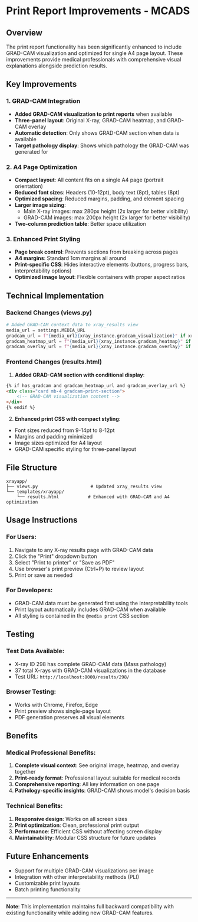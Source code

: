# Print Report Improvements - MCADS

## Overview
The print report functionality has been significantly enhanced to include GRAD-CAM visualization and optimized for single A4 page layout. These improvements provide medical professionals with comprehensive visual explanations alongside prediction results.

## Key Improvements

### 1. GRAD-CAM Integration
- **Added GRAD-CAM visualization to print reports** when available
- **Three-panel layout**: Original X-ray, GRAD-CAM heatmap, and GRAD-CAM overlay
- **Automatic detection**: Only shows GRAD-CAM section when data is available
- **Target pathology display**: Shows which pathology the GRAD-CAM was generated for

### 2. A4 Page Optimization
- **Compact layout**: All content fits on a single A4 page (portrait orientation)
- **Reduced font sizes**: Headers (10-12pt), body text (8pt), tables (8pt)
- **Optimized spacing**: Reduced margins, padding, and element spacing
- **Larger image sizing**: 
  - Main X-ray images: max 280px height (2x larger for better visibility)
  - GRAD-CAM images: max 200px height (2x larger for better visibility)
- **Two-column prediction table**: Better space utilization

### 3. Enhanced Print Styling
- **Page break control**: Prevents sections from breaking across pages
- **A4 margins**: Standard 1cm margins all around
- **Print-specific CSS**: Hides interactive elements (buttons, progress bars, interpretability options)
- **Optimized image layout**: Flexible containers with proper aspect ratios

## Technical Implementation

### Backend Changes (views.py)
```python
# Added GRAD-CAM context data to xray_results view
media_url = settings.MEDIA_URL
gradcam_url = f"{media_url}{xray_instance.gradcam_visualization}" if xray_instance.has_gradcam and xray_instance.gradcam_visualization else None
gradcam_heatmap_url = f"{media_url}{xray_instance.gradcam_heatmap}" if xray_instance.has_gradcam and xray_instance.gradcam_heatmap else None
gradcam_overlay_url = f"{media_url}{xray_instance.gradcam_overlay}" if xray_instance.has_gradcam and xray_instance.gradcam_overlay else None
```

### Frontend Changes (results.html)
1. **Added GRAD-CAM section with conditional display**:
```html
{% if has_gradcam and gradcam_heatmap_url and gradcam_overlay_url %}
<div class="card mb-4 gradcam-print-section">
    <!-- GRAD-CAM visualization content -->
</div>
{% endif %}
```

2. **Enhanced print CSS with compact styling**:
- Font sizes reduced from 9-14pt to 8-12pt
- Margins and padding minimized
- Image sizes optimized for A4 layout
- GRAD-CAM specific styling for three-panel layout

## File Structure
```
xrayapp/
├── views.py                    # Updated xray_results view
└── templates/xrayapp/
    └── results.html           # Enhanced with GRAD-CAM and A4 optimization
```

## Usage Instructions

### For Users:
1. Navigate to any X-ray results page with GRAD-CAM data
2. Click the "Print" dropdown button
3. Select "Print to printer" or "Save as PDF"
4. Use browser's print preview (Ctrl+P) to review layout
5. Print or save as needed

### For Developers:
- GRAD-CAM data must be generated first using the interpretability tools
- Print layout automatically includes GRAD-CAM when available
- All styling is contained in the `@media print` CSS section

## Testing

### Test Data Available:
- X-ray ID 298 has complete GRAD-CAM data (Mass pathology)
- 37 total X-rays with GRAD-CAM visualizations in the database
- Test URL: `http://localhost:8000/results/298/`

### Browser Testing:
- Works with Chrome, Firefox, Edge
- Print preview shows single-page layout
- PDF generation preserves all visual elements

## Benefits

### Medical Professional Benefits:
1. **Complete visual context**: See original image, heatmap, and overlay together
2. **Print-ready format**: Professional layout suitable for medical records
3. **Comprehensive reporting**: All key information on one page
4. **Pathology-specific insights**: GRAD-CAM shows model's decision basis

### Technical Benefits:
1. **Responsive design**: Works on all screen sizes
2. **Print optimization**: Clean, professional print output
3. **Performance**: Efficient CSS without affecting screen display
4. **Maintainability**: Modular CSS structure for future updates

## Future Enhancements
- Support for multiple GRAD-CAM visualizations per image
- Integration with other interpretability methods (PLI)
- Customizable print layouts
- Batch printing functionality

---

**Note**: This implementation maintains full backward compatibility with existing functionality while adding new GRAD-CAM features. 